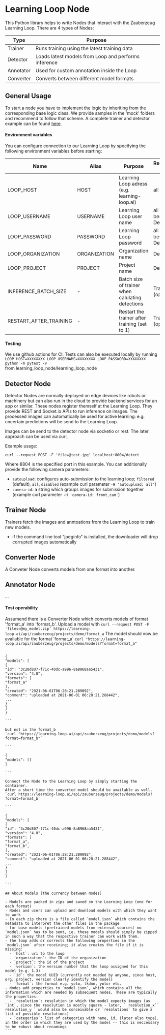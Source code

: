 # Learning Loop Node

This Python library helps to write Nodes that interact with the Zauberzeug Learning Loop. There are 4 types of Nodes:

| Type      | Purpose                                              |
| --------- | ---------------------------------------------------- |
| Trainer   | Runs training using the latest training data         |
| Detector  | Loads latest models from Loop and performs inference |
| Annotator | Used for custom annotation inside the Loop           |
| Converter | Converts between different model formats             |

## General Usage

To start a node you have to implement the logic by inheriting from the corresponding base logic class. We provide samples in the 'mock' folders and recommend to follow that scheme. A complete trainer and detector example can be found [here](https://github.com/zauberzeug/yolov5_node).

#### Environment variables

You can configure connection to our Learning Loop by specifying the following environment variables before starting:

| Name                   | Alias        | Purpose                                          | Required by          |
| ---------------------- | ------------ | ------------------------------------------------ | -------------------- |
| LOOP_HOST              | HOST         | Learning Loop adress (e.g. learning-loop.ai)     | all                  |
| LOOP_USERNAME          | USERNAME     | Learning Loop user name                          | all besides Detector |
| LOOP_PASSWORD          | PASSWORD     | Learning Loop password                           | all besides Detector |
| LOOP_ORGANIZATION      | ORGANIZATION | Organization name                                | Detector             |
| LOOP_PROJECT           | PROJECT      | Project name                                     | Detector             |
| INFERENCE_BATCH_SIZE   | -            | Batch size of trainer when calulating detections | Trainer (opt.)       |
| RESTART_AFTER_TRAINING | -            | Restart the trainer after training (set to 1)    | Trainer (opt.)       |

#### Testing

We use github actions for CI. Tests can also be executed locally by running
`LOOP_HOST=XXXXXXXX LOOP_USERNAME=XXXXXXXX LOOP_PASSWORD=XXXXXXXX python -m pytest -v`  
from learning_loop_node/learning_loop_node

## Detector Node

Detector Nodes are normally deployed on edge devices like robots or machinery but can also run in the cloud to provide backend services for an app or similar. These nodes register themself at the Learning Loop. They provide REST and Socket.io APIs to run inference on images. The processed images can automatically be used for active learning: e.g. uncertain predictions will be send to the Learning Loop.

Images can be send to the detector node via socketio or rest.
The later approach can be used via curl,

Example usage:

`curl --request POST -F 'file=@test.jpg' localhost:8004/detect`

Where 8804 is the specified port in this example.
You can additionally provide the following camera parameters:

- `autoupload`: configures auto-submission to the learning loop; `filtered` (default), `all`, `disabled` (example curl parameter `-H 'autoupload: all'`)
- `camera-id`: a string which groups images for submission together (example curl parameter `-H 'camera-id: front_cam'`)

## Trainer Node

Trainers fetch the images and anntoations from the Learning Loop to train new models.

- if the command line tool "jpeginfo" is installed, the downloader will drop corrupted images automatically

## Converter Node

A Conveter Node converts models from one format into another.

## Annotator Node

...

#### Test operability

Assumend there is a Converter Node which converts models of format 'format_a' into 'format_b'.
Upload a model with
`curl --request POST -F 'files=@my_model.zip' https://learning-loop.ai/api/zauberzeug/projects/demo/format_a`
The model should now be available for the format 'format_a'
`curl "https://learning-loop.ai/api/zauberzeug/projects/demo/models?format=format_a"`

````

{
"models": [
{
"id": "3c20d807-f71c-40dc-a996-8a8968aa5431",
"version": "4.0",
"formats": [
"format_a"
],
"created": "2021-06-01T06:28:21.289092",
"comment": "uploaded at 2021-06-01 06:28:21.288442",
...
}
]
}

```

but not in the format_b
`curl "https://learning-loop.ai/api/zauberzeug/projects/demo/models?format=format_b"`

```

{
"models": []
}

```

Connect the Node to the Learning Loop by simply starting the container.
After a short time the converted model should be available as well.
`curl https://learning-loop.ai/api/zauberzeug/projects/demo/models?format=format_b`

```

{
"models": [
{
"id": "3c20d807-f71c-40dc-a996-8a8968aa5431",
"version": "4.0",
"formats": [
"format_a",
"format_b",
],
"created": "2021-06-01T06:28:21.289092",
"comment": "uploaded at 2021-06-01 06:28:21.288442",
...
}
]
}

```

## About Models (the currency between Nodes)

- Models are packed in zips and saved on the Learning Loop (one for each format)
- Nodes and users can upload and download models with which they want to work
- In each zip there is a file called `model.json` which contains the metadata to interpret the other files in the package
- for base models (pretrained models from external sources) no `model.json` has to be sent, ie. these models should simply be zipped in such a way that the respective trainer can work with them.
- the loop adds or corrects the following properties in the `model.json` after receiving; it also creates the file if it is missing:
  - `host`: uri to the loop
  - `organization`: the ID of the organization
  - `project`: the id of the project
  - `version`: the version number that the loop assigned for this model (e.g. 1.3)
  - `id`: the model UUID (currently not needed by anyone, since host, org, project, version clearly identify the model)
  - `format`: the format e.g. yolo, tkdnn, yolor etc.
- Nodes add properties to `model.json`, which contains all the information which are needed by subsequent nodes. These are typically the properties:
  - `resolution`: resolution in which the model expects images (as `int`, since the resolution is mostly square - later, ` resolution_x`` resolution_y ` would also be conceivable or `resolutions` to give a list of possible resolutions)
  - `categories`: list of categories with name, id, (later also type), in the order in which they are used by the model -- this is neccessary to be robust about renamings
```
````
